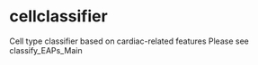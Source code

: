 # cellclassifier
Cell type classifier based on cardiac-related features
Please see classify_EAPs_Main
